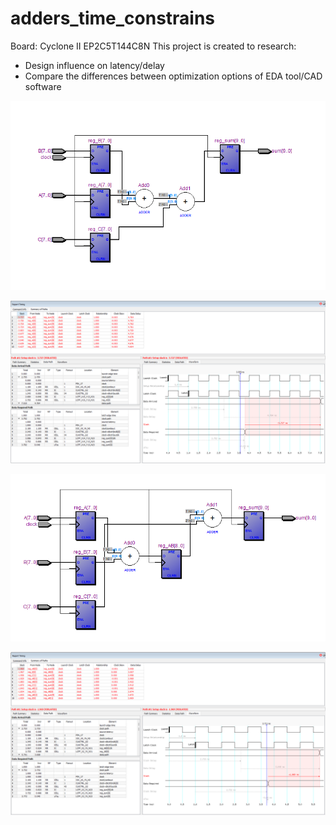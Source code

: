 # adders_time_constrains
Board: Cyclone II EP2C5T144C8N
This project is  created to research:
- Design influence on latency/delay
- Compare the differences between optimization options of EDA tool/CAD software

![Directive case](images/direct/rtl.png)

![result case](images/direct/setup.png)

![Directive case](images/intermediate/rtl.png)

![result case](images/intermediate/setup.png)